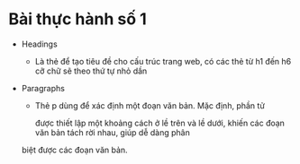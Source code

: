 # Bài thực hành số 1

- Headings
  - Là thẻ để tạo tiêu đề cho cấu trúc trang web, có các thẻ từ h1 đến h6 cỡ chữ sẽ theo thứ tự nhỏ dần
- Paragraphs
  - Thẻ p dùng để xác định một đoạn văn bản. Mặc định, phần tử <p> được thiết lập một khoảng cách ở lề trên và lề dưới, khiến các đoạn văn bản tách rời nhau, giúp dễ dàng phân 
  
  biệt được các đoạn văn bản.
